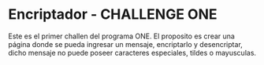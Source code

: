 # Encriptador - CHALLENGE ONE
Este es el primer challen del programa ONE. 
El proposito es crear una página donde se pueda ingresar  un mensaje, encriptarlo y desencriptar, dicho mensaje no puede poseer caracteres especiales,  tildes o mayusculas.
